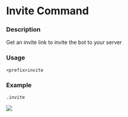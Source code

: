 # Invite Command

### Description

Get an invite link to invite the bot to your server

### Usage

`<prefix>invite`

### Example

`.invite`

![](https://image.prntscr.com/image/8pMjCZCFT0KzopcmzA66OQ.png)

